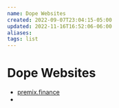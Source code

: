 ```yaml
---
name: Dope Websites
created: 2022-09-07T23:04:15-05:00
updated: 2022-11-16T16:52:06-06:00
aliases: 
tags: list
---
```


# Dope Websites
- [premix.finance](https://www.premix.finance/)
- 